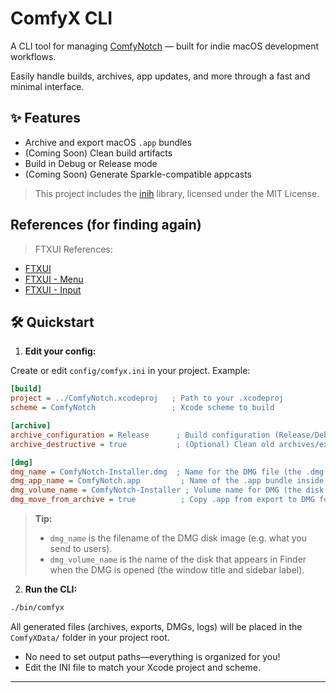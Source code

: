 # ComfyX CLI

A CLI tool for managing [ComfyNotch](https://github.com/AryanRogye/ComfyNotch) — built for indie macOS development workflows.

Easily handle builds, archives, app updates, and more through a fast and minimal interface.

## ✨ Features

- Archive and export macOS `.app` bundles
- (Coming Soon) Clean build artifacts
- Build in Debug or Release mode
- (Coming Soon) Generate Sparkle-compatible appcasts

> This project includes the [inih](https://github.com/benhoyt/inih) library, licensed under the MIT License.

## References (for finding again)

> FTXUI References:
- [FTXUI](https://github.com/ArthurSonzogni/FTXUI)
- [FTXUI - Menu](https://arthursonzogni.github.io/FTXUI/group__component.html#gad793a3a507766ffa711c4332a3815e24)
- [FTXUI - Input](https://arthursonzogni.github.io/FTXUI/group__component.html#ga7f285fcbc4dd0a0767b89a255fd062dc)

## 🛠️ Quickstart

1. **Edit your config:**

Create or edit `config/comfyx.ini` in your project. Example:

```ini
[build]
project = ../ComfyNotch.xcodeproj   ; Path to your .xcodeproj
scheme = ComfyNotch                 ; Xcode scheme to build

[archive]
archive_configuration = Release      ; Build configuration (Release/Debug)
archive_destructive = true           ; (Optional) Clean old archives/exports before building

[dmg]
dmg_name = ComfyNotch-Installer.dmg  ; Name for the DMG file (the .dmg file you distribute)
dmg_app_name = ComfyNotch.app         ; Name of the .app bundle inside the DMG
dmg_volume_name = ComfyNotch-Installer ; Volume name for DMG (the disk name shown when mounted)
dmg_move_from_archive = true          ; Copy .app from export to DMG folder
```

> **Tip:**
> - `dmg_name` is the filename of the DMG disk image (e.g. what you send to users).
> - `dmg_volume_name` is the name of the disk that appears in Finder when the DMG is opened (the window title and sidebar label).

2. **Run the CLI:**

```sh
./bin/comfyx
```

All generated files (archives, exports, DMGs, logs) will be placed in the `ComfyXData/` folder in your project root.

- No need to set output paths—everything is organized for you!
- Edit the INI file to match your Xcode project and scheme.

---
